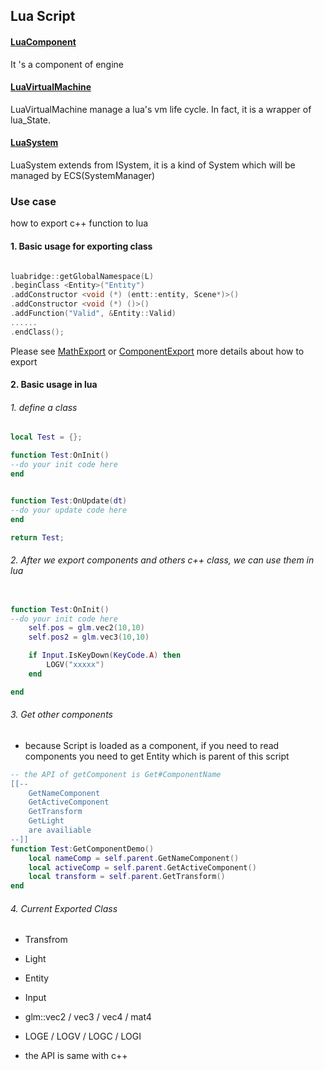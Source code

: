 ## Lua Script

#### [LuaComponent](./LuaComponent.h)

It 's a component of engine

#### [LuaVirtualMachine](./LuaVirtualMachine.h)

LuaVirtualMachine manage a lua's vm life cycle. In fact, it is a wrapper of lua_State.


#### [LuaSystem](./LuaSystem.h)


LuaSystem extends from ISystem, it is a kind of System which will be managed by ECS(SystemManager)


### Use case 

how to export c++ function to lua 

#### 1. Basic usage for exporting class 
  
``` c++

luabridge::getGlobalNamespace(L)
.beginClass <Entity>("Entity")
.addConstructor <void (*) (entt::entity, Scene*)>()
.addConstructor <void (*) ()>()
.addFunction("Valid", &Entity::Valid)
......
.endClass();

```

Please see [MathExport](./MathExport.cpp) or [ComponentExport](./ComponentExport.cpp) more details about how to export


#### 2. Basic usage in lua

###### 1. define a class

``` lua
local Test = {};

function Test:OnInit()
--do your init code here
end


function Test:OnUpdate(dt)
--do your update code here
end

return Test;
```


###### 2. After we export components and others c++ class, we can use them in lua

``` lua

function Test:OnInit()
--do your init code here
    self.pos = glm.vec2(10,10)
    self.pos2 = glm.vec3(10,10)

    if Input.IsKeyDown(KeyCode.A) then 
        LOGV("xxxxx")
    end

end
```
###### 3. Get other components

- because Script is loaded as a component, if you need to read components you need to get Entity which is parent of this script



``` lua
-- the API of getComponent is Get#ComponentName
[[-- 
    GetNameComponent
    GetActiveComponent
    GetTransform
    GetLight
    are availiable 
--]]
function Test:GetComponentDemo()
    local nameComp = self.parent.GetNameComponent()
    local activeComp = self.parent.GetActiveComponent()
    local transform = self.parent.GetTransform()
end

```
###### 4. Current Exported Class

- Transfrom
- Light
- Entity
- Input
- glm::vec2 / vec3 / vec4 / mat4
- LOGE / LOGV / LOGC / LOGI

- the API is same with c++


